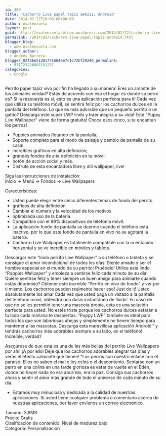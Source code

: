 ```yaml
---
id: 280
title: 'Cachorro Live papel tapiz &#8211; Android'
date: 2014-02-22T20:00:00+00:00
author: ovalenzuela
layout: post
guid: https://ovalenzueladotcom.wordpress.com/2014/02/22/cachorro-live-papel-tapiz-android
permalink: /2014/02/cachorro-live-papel-tapiz-android.html
blogger_blog:
  - www.ovalenzuela.com
blogger_author:
  - Andrés Barrera
blogger_02f5be51301771664ae7c1c72bf29246_permalink:
  - 971723226002191237
categories:
  - Google
---
```

Perrito papel tapiz vivo por fin ha llegado a su manera! Eres un amante de los animales verdad? Estás de acuerdo con eso el hogar es donde su perro es? Si la respuesta es sí, esto es una aplicación perfecta para ti! Cada vez que utiliza su teléfono móvil, se sentirá feliz por los cachorros dulces en la pantalla del teléfono. Lo que es más adorable que un pequeño perrito o un gatito? Descarga este super LWP lindo y traer alegría a su vida! Este &#8220;Puppy Live Wallpaper&#8221; viene de forma gratuita! Choca esos cinco, si te encantan los perros!

* Puppies animados flotando en la pantalla;  
* Soporte completo para el modo de paisaje y cambio de pantalla de su casa!  
* increíbles gráficos en alta definición;  
* grandes fondos de alta definición en tu móvil!  
* botón de acción social y más.  
* Disfrute de esta encantadora libre y útil wallpaper, live!

Siga las instrucciones de instalación:  
Inicio -> Menú -> Fondos -> Live Wallpapers

Características:  
* Usted puede elegir entre cinco diferentes temas de fondo del perrito.  
* gráficos de alta definición  
* Cambiar el número y la velocidad de los motivos  
* optimizada uso de la batería.  
* Compatible con el 99% dispositivos de telefonía móvil.  
* La aplicación fondo de pantalla se duerme cuando el teléfono está inactivo, por lo que este fondo de pantalla en vivo no se agotará la batería.  
* Cachorro Live Wallpaper es totalmente compatible con la orientación horizontal y se ve increíble en móviles y tablets.

Descargar este &#8220;lindo perrito Live Wallpaper&#8221; a su teléfono o tableta y se consigue el amor incondicional de todos los días! Siente amado y ser el hombre especial en el mundo de su perrito! Pruébelo! Utilice este lindo &#8220;Puppies Wallpaper&#8221; y empieza a sentirse feliz cada minuto de su día! Quiere sentirse feliz y tener siempre un buen amigo para animarte cuando estás deprimido? Obtener este increíble &#8220;Perrito en vivo de fondo&#8221; y ver por ti mismo. Los cachorros pueden realmente hacer eso! Just do it! Usted absolutamente los ama! Cada vez que usted paga un vistazo a la pantalla del teléfono móvil, obtendrá una dosis instantánea de &#8216;lindo&#8217;. En caso de que no se les permitió tener una mascota propia, esta es una solución perfecta para usted. No estés triste porque los cachorros dulces estarán a tu lado cada mañana te despiertas. &#8220;Puppy LWP&#8221; también es ideal para todos los que son laboriosas abejas y simplemente no tienen tiempo para mantener a las mascotas. Descarga esta maravillosa aplicación Android™ y tendrás cachorros más adorables siempre a su lado, en el teléfono! Increíble, verdad?

Asegúrese de que esta es una de las más bellas del perrito Live Wallpapers por ahí! ¡A por ello! Deje que los cachorros adorables alegrar tus días y verás el efecto calmante que tienen! &#8220;Los perros son nuestro enlace con el paraíso. Ellos no saben el mal o los celos o el descontento. Sentarse con un perro en una colina en una tarde gloriosa es estar de vuelta en el Edén, donde no hacer nada no era aburrido, era la paz. Consiga sus cachorros ahora y sentir el amor más grande de todo el universo de cada minuto de su día.

* Estamos muy minuciosa y dedicada a la calidad de nuestras aplicaciones. Si usted tiene cualquier problema o comentario acerca de nuestras aplicaciones, por favor envíenos un correo electrónico.

Tamaño: 3,8MB  
Precio: Gratis  
Clasificación de contenido: Nivel de madurez bajo  
Categoría: Personalización